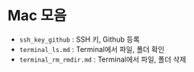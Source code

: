 # Mac 모음

- `ssh_key_github` : SSH 키, Github 등록
- `terminal_ls.md` : Terminal에서 파일, 폴더 확인
- `terminal_rm_rmdir.md` : Terminal에서 파일, 폴더 삭제
